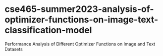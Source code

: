 # cse465-summer2023-analysis-of-optimizer-functions-on-image-text-classification-model

Performance Analysis of Different Optimizer Functions on Image and Text Datasets
